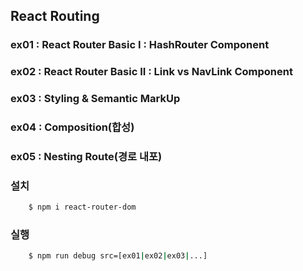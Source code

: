 ## React Routing

### ex01 : React Router Basic I : HashRouter Component
### ex02 : React Router Basic II : Link vs NavLink Component   
### ex03 : Styling & Semantic MarkUp
### ex04 : Composition(합성)
### ex05 : Nesting Route(경로 내포)

### 설치
``` bash
    $ npm i react-router-dom
```


### 실행
```bash
    $ npm run debug src=[ex01|ex02|ex03|...]
```
